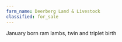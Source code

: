 ```yaml
---
farm_name: Deerberg Land & Livestock
classified: for_sale
---
```


January born ram lambs, twin and triplet birth
